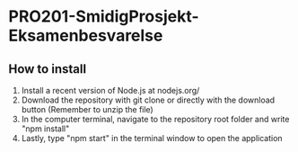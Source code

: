 # PRO201-SmidigProsjekt-Eksamenbesvarelse

## How to install

1. Install a recent version of Node.js at nodejs.org/
2. Download the repository with git clone or directly with the download button (Remember to unzip the file)
3. In the computer terminal, navigate to the repository root folder and write "npm install"
4. Lastly, type "npm start" in the terminal window to open the application
